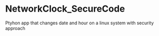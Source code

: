 # NetworkClock_SecureCode
Ptyhon app that changes date and hour on a linux system with security approach

